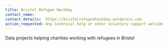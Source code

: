 ```yaml
---
title: Bristol Refugee Hackday
contact_name: 
contact_details:  https://bristolrefugeehackday.wordpress.com
action_requested: Any technical help or other voluntary support welcome
---
```

Data projects helping charities working with refugees in Bristol